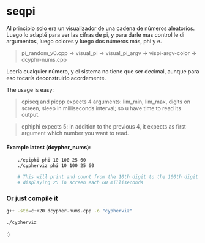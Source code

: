 # seqpi

Al principio solo era un visualizador de una cadena de números aleatorios.
Luego lo adapté para ver las cifras de pi, y para darle mas control le di argumentos,
luego colores y luego dos números más, phi y e. 

> pi_random_v0.cpp  -> visual_pi -> visual_pi_argv -> vispi-argv-color -> dcyphr-nums.cpp

Leería cualquier número, y el sistema no tiene que ser decimal, aunque para eso tocaría deconstruirlo acordemente.

The usage is easy:
>   cpiseq and picpp
expects 4 arguments: lim_min, lim_max, digits on screen, sleep in milliseconds interval; 
so u have time to read its output. 

>   ephiphi
expects 5: in addition to the previous 4, it expects as first argument which number you want to read. 
#### Example latest (dcypher_nums):
```zsh
    ./epiphi phi 10 100 25 60
    ./cypherviz phi 10 100 25 60

    # This will print and count from the 10th digit to the 100th digit of phi,
    # displaying 25 in screen each 60 milliseconds
```

### Or just compile it

```bash
g++ -std=c++20 dcypher-nums.cpp -o "cypherviz"
    
./cypherviz 
```
:)
